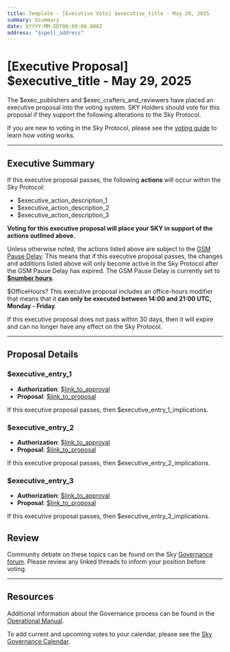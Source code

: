 ```yaml
---
title: Template - [Executive Vote] $executive_title - May 29, 2025
summary: $summary
date: $YYYY-MM-DDT00:00:00.000Z
address: "$spell_address"
---
```


# [Executive Proposal] $executive_title - May 29, 2025

The $exec_publishers and $exec_crafters_and_reviewers have placed an executive proposal into the voting system. SKY Holders should vote for this proposal if they support the following alterations to the Sky Protocol.

If you are new to voting in the Sky Protocol, please see the [voting guide](https://manual.makerdao.com/governance/voting-in-makerdao/on-chain-governance) to learn how voting works.

---

## Executive Summary

If this executive proposal passes, the following **actions** will occur within the Sky Protocol:

- $executive_action_description_1
- $executive_action_description_2
- $executive_action_description_3

**Voting for this executive proposal will place your SKY in support of the actions outlined above.**

Unless otherwise noted, the actions listed above are subject to the [GSM Pause Delay](https://sky-atlas.powerhouse.io/#A.1.8.2.1_Pause_Delay-a98b8227-95f6-4711-9d8d-f52cbc6ad2d0|0db30758e055). This means that if this executive proposal passes, the changes and additions listed above will only become active in the Sky Protocol after the GSM Pause Delay has expired. The GSM Pause Delay is currently set to [**$number hours**](https://sky-atlas.powerhouse.io/#A.1.8.2.1.2_Pause_Delay_Current_Value-09d2514b-3169-4755-a654-2c774456980d|0db30758e055d2d0).

$OfficeHours? This executive proposal includes an office-hours modifier that means that it **can only be executed between 14:00 and 21:00 UTC, Monday - Friday**. 

If this executive proposal does not pass within 30 days, then it will expire and can no longer have any effect on the Sky Protocol.

---

## Proposal Details

### $executive_entry_1

- **Authorization**: [$link_to_approval]()
- **Proposal**: [$link_to_proposal]()

If this executive proposal passes, then $executive_entry_1_implications.

### $executive_entry_2

- **Authorization**: [$link_to_approval]()
- **Proposal**: [$link_to_proposal]()

If this executive proposal passes, then $executive_entry_2_implications.

### $executive_entry_3

- **Authorization**: [$link_to_approval]()
- **Proposal**: [$link_to_proposal]()

If this executive proposal passes, then $executive_entry_3_implications.

## Review

Community debate on these topics can be found on the Sky [Governance forum](https://forum.sky.money/). Please review any linked threads to inform your position before voting.

---

## Resources

Additional information about the Governance process can be found in the [Operational Manual](https://manual.makerdao.com).

To add current and upcoming votes to your calendar, please see the [Sky Governance Calendar](https://manual.makerdao.com/makerdao/calendars/governance-calendar).
